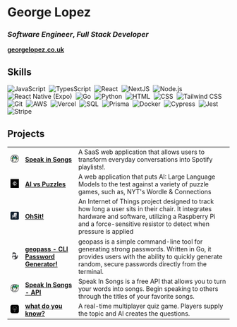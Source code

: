 # **George Lopez**

### _Software Engineer_, _Full Stack Developer_

<p>
  <a href="https://georgelopez.co.uk/"><strong>georgelopez.co.uk</strong></a>
</p>

## Skills

![JavaScript](https://img.shields.io/badge/-JavaScript-05122A?style=flat&logo=javascript)&nbsp;
![TypesScript](https://img.shields.io/badge/-TypeScript-05122A?style=flat&logo=typescript)&nbsp;
![React](https://img.shields.io/badge/-React-05122A?style=flat&logo=react)&nbsp;
![NextJS](https://img.shields.io/badge/-NextJS-05122A?style=flat&logo=nextdotjs)&nbsp;
![Node.js](https://img.shields.io/badge/-Node.js-05122A?style=flat&logo=node.js)&nbsp;
![React Native (Expo)](<https://img.shields.io/badge/-React%20Native%20(Expo)-05122A?style=flat&logo=expo>)&nbsp;
![Go](https://img.shields.io/badge/-Golang-05122A?style=flat&logo=go)&nbsp;
![Python](https://img.shields.io/badge/-Python-05122A?style=flat&logo=python)&nbsp;
![HTML](https://img.shields.io/badge/-HTML-05122A?style=flat&logo=HTML5)&nbsp;
![CSS](https://img.shields.io/badge/-CSS-05122A?style=flat&logo=CSS3&logoColor=1572B6)&nbsp;
![Tailwind CSS](https://img.shields.io/badge/-Tailwind%20CSS-05122A?style=flat&logo=tailwindcss)&nbsp;
![Git](https://img.shields.io/badge/-Git-05122A?style=flat&logo=git)&nbsp;
![AWS](https://img.shields.io/badge/-AWS-05122A?style=flat&logo=amazonwebservices)&nbsp;
![Vercel](https://img.shields.io/badge/-Vercel-05122A?style=flat&logo=vercel)&nbsp;
![SQL](https://img.shields.io/badge/-PostgreSQL-05122A?style=flat&logo=postgresql)&nbsp;
![Prisma](https://img.shields.io/badge/-Prisma-05122A?style=flat&logo=prisma)&nbsp;
![Docker](https://img.shields.io/badge/-Docker-05122A?style=flat&logo=docker)&nbsp;
![Cypress](https://img.shields.io/badge/-Cypress-05122A?style=flat&logo=cypress)&nbsp;
![Jest](https://img.shields.io/badge/-Jest-05122A?style=flat&logo=jest)&nbsp;
![Stripe](https://img.shields.io/badge/-Stripe-05122A?style=flat&logo=stripe)&nbsp;

## Projects

<table>
  <tr>
    <td>
        <img src="images/speakinsongs-logo.png" target="_blank" alt="Speak in Songs" width="100">
    </td>
    <td>
      <a href="https://www.speakinsongs.com/"><strong>Speak in Songs</strong></a>
    </td>
    <td>
      A SaaS web application that allows users to transform everyday conversations into Spotify playlists!.
    </td>
  </tr>
  <tr>
    <td>
      <img src="images/aivspuzzles-logo.png" target="_blank" alt="AI vs Puzzles" width="100">
    </td>
    <td>
      <a href="https://www.aivspuzzles.com/"><strong>AI vs Puzzles</strong></a>
    </td>
    <td>
      A web application that puts AI: Large Language Models to the test against a variety of puzzle games, such as, NYT's Wordle & Connections
    </td>
  </tr>
  <tr>
    <td>
      <img src="images/ohsit-logo.png" target="_blank" alt="Oh Sit!" width="100">
    </td>
    <td>
      <a href="https://ohsit.vercel.app"><strong>OhSit!</strong></a>
    </td>
    <td>
      An Internet of Things project designed to track how long a user sits in their chair. It integrates hardware and software, utilizing a Raspberry Pi and a force-sensitive resistor to detect when pressure is applied
    </td>
  </tr>
  <tr>
    <td>
      <img src="images/geopass-logo.png" target="_blank" alt="Oh Sit!" width="100">
    </td>
    <td>
      <a href="https://github.com/georgelopez7/geopass-cli"><strong>geopass - CLI Password Generator!</strong></a>
    </td>
    <td>
      geopass is a simple command-line tool for generating strong passwords. Written in Go, it provides users with the ability to quickly generate random, secure passwords directly from the terminal.
    </td>
  </tr>
   <tr>
    <td>
      <img src="images/speakinsongs-api-logo.png" target="_blank" alt="Oh Sit!" width="100">
    </td>
    <td>
      <a href="https://dev.speakinsongs.com/"><strong>Speak In Songs - API</strong></a>
    </td>
    <td>
      Speak In Songs is a free API that allows you to turn your words into songs. Begin speaking to others through the titles of your favorite songs.
    </td>
  </tr>
  <tr>
    <td>
      <img src="images/whatdoyouknow-logo.png" target="_blank" alt="Oh Sit!" width="100">
    </td>
    <td>
      <a href="https:whatdoyouknow.dev/"><strong>what do you know?</strong></a>
    </td>
    <td>
      A real-time multiplayer quiz game. Players supply the topic and AI creates the questions.
    </td>
  </tr>
</table>
